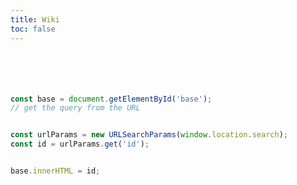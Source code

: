 ```yaml
---
title: Wiki
toc: false
---
```

<div id="base" style="padding: 20px;"></div>

```js

const base = document.getElementById('base');
// get the query from the URL


const urlParams = new URLSearchParams(window.location.search);
const id = urlParams.get('id');



```

```js
base.innerHTML = id;
```



